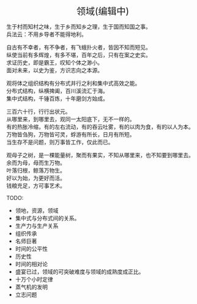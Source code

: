 <center><font size=5>领域(编辑中)</font></center>

生于村而知村之味，生于乡而知乡之理，生于国而知国之事。<br/>
兵法云：不用乡导者不能得地利。<br/>

自古有不幸者，有不争者，有飞蛾扑火者，皆因不知而短见。<br/>
纵使当前有多辉煌，有多不堪，百年之后，只有在案之史实。<br/>
求证历史，即是霸王，叹知个体之渺小。<br/>
面对未来，以史为鉴，方识志向之本源。<br/>

观将体之组织结构有分布式并行之利和集中式高效之能。<br/>
分布式结构，纵横捭阖，百川溪流汇于海。<br/>
集中式结构，千锤百炼，十年磨剑方始成。<br/>

三百六十行，行行出状元。<br/>
从哪里来，到哪里去，观同一太阳底下，无不一样的。<br/>
有的热胀冷缩，有的左右流动，有的吞云吐雾，有的以肉为食，有的以人为本。<br/>
万物皆刍狗，万物皆可灵，蜉游有所长，日月有所短。<br/>
当生存不是问题，则万事皆工作，仅此而已。<br/>

观母子之树，是一棵能量树，聚而有果实，不知从哪里来，也不知要到哪里去。<br/>
余而为母，母而生万物。<br/>
叶落归根，鲸落万物生。<br/>
好以为始，为更好而活。<br/>
钱粮充足，方可事艺术。<br/>

TODO: 
* 领地，资源，领域
* 集中式与分布式间的关系。
* 生产力与生产关系
* 组织传承
* 名师巨著
* 时间的公平性
* 历史性
* 时间的相对论
* 盛宴已过，领域的可突破难度与领域的成熟度成正比。
* 十万个小时定律
* 蒸气机的发明
* 立志问题

